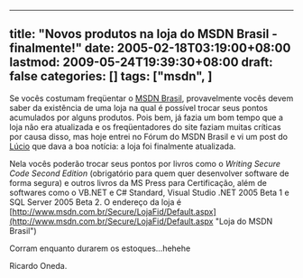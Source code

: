
---
title: "Novos produtos na loja do MSDN Brasil - finalmente!"
date: 2005-02-18T03:19:00+08:00
lastmod: 2009-05-24T19:39:30+08:00
draft: false
categories: []
tags: ["msdn", ]
---


Se vocês costumam freqüentar o [MSDN Brasil](http://www.msdn.com.br/ "MSDN Brasil"), provavelmente vocês devem saber da existência de uma loja na qual é possível trocar seus pontos acumulados por alguns produtos. Pois bem, já fazia um bom tempo que a loja não era atualizada e os freqüentadores do site faziam muitas críticas por causa disso, mas hoje entrei no Fórum do MSDN Brasil e vi um post do [Lúcio](/Profile/Profile_ViewProfile.aspx?userid=129529 "Lúcio Sampaio Suizu") que dava a boa notícia: a loja foi finalmente atualizada.  

Nela vocês poderão trocar seus pontos por livros como o *Writing Secure Code Second Edition* (obrigatório para quem quer desenvolver software de forma segura) e outros livros da MS Press para Certificação, além de softwares como o VB.NET e C# Standard, Visual Studio .NET 2005 Beta 1 e SQL Server 2005 Beta 2. O endereço da loja é [http://www.msdn.com.br/Secure/LojaFid/Default.aspx](http://www.msdn.com.br/Secure/LojaFid/Default.aspx "Loja do MSDN Brasil")  

Corram enquanto durarem os estoques...hehehe  

Ricardo Oneda.

